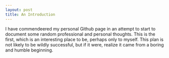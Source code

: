 ```yaml
---
layout: post
title: An Introduction
---
```


I have commendeered my personal Github page in an attempt to start to document some random professional and personal thoughts. This is the first, which is an interesting place to be, perhaps only to myself. This plan is not likely to be wildly successful, but if it were, realize it came from a boring and humble beginning.
